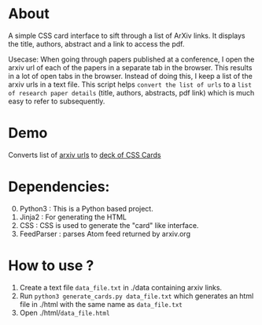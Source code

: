 # About

A simple CSS card interface to sift through a list of ArXiv links.
It displays the title, authors, abstract and a link to access the pdf.

Usecase: When going through papers published at a conference, I open the arxiv url of each of the papers in a separate tab in the browser.
This results in a lot of open tabs in the browser. Instead of doing this, I keep a list of the arxiv urls in a text file. This script helps `convert the list of urls` to a `list of research paper details` (title, authors, abstracts, pdf link) which is much easy to refer to subsequently. 

# Demo
Converts list of [arxiv urls](https://github.com/kunalghosh/Conference-Grok/blob/master/data/icml.txt) to [deck of CSS Cards](https://htmlpreview.github.io/?https://github.com/kunalghosh/Conference-Grok/blob/master/html/icml.html)
# Dependencies:

0. Python3  : This is a Python based project.
2. Jinja2   : For generating the HTML
3. CSS      : CSS is used to generate the "card" like interface.
4. FeedParser : parses Atom feed returned by arxiv.org

# How to use ?
1. Create a text file `data_file.txt` in ./data containing arxiv links.
2. Run `python3 generate_cards.py data_file.txt` which generates an html file in ./html with the same name as `data_file.txt`
3. Open ./html/`data_file.html`
